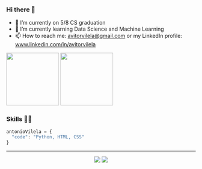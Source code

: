 ### Hi there 👋

- 🔭 I’m currently on 5/8 CS graduation
- 🌱 I’m currently learning Data Science and Machine Learning
- 📫 How to reach me: avitorvilela@gmail.com or my LinkedIn profile: www.linkedin.com/in/avitorvilela

<div>
  <img height="140px" src="https://github-readme-stats.vercel.app/api?theme=nord&username=avitorvilela"/>
  <img height="140px" src="https://github-readme-stats.vercel.app/api/top-langs/?theme=nord&username=avitorvilela"/>
</div>
  
### Skills 👨‍💻

```python
antonioVilela = {
  "code": "Python, HTML, CSS"
}
```

<hr>
 
<div align="center">
  <a href="https://www.linkedin.com/in/avitorvilela/" target="_blank"><img src="https://img.shields.io/badge/-LinkedIn-%230077B5?style=for-the-badge&logo=linkedin&logoColor=white" target="_blank"></a>
  <a href = "mailto:avitorvilela@gmail.com"><img src="https://img.shields.io/badge/-Gmail-%23333?style=for-the-badge&logo=gmail&logoColor=white" target="_blank"></a>
</div>

